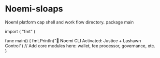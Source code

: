 # Noemi-sloaps
NoemI platform cap shell and work flow directory.
package main

import (
    "fmt"
)

func main() {
    fmt.Println("🧱 Noemi CLI Activated: Justice + Lashawn Control")
    // Add core modules here: wallet, fee processor, governance, etc.
}